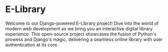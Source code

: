 # E-Library
Welcome to our Django-powered E-Library project! Dive into the world of modern web development as we bring you an interactive digital library experience. This open-source project showcases the fusion of Python's prowess and Django's magic, delivering a seamless online library with user authentication at its core.
